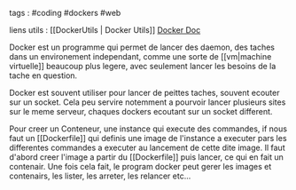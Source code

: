 
tags : #coding #dockers #web 

liens utils :  [[DockerUtils | Docker Utils]] [Docker Doc](https://docs.docker.com/)

Docker est un programme qui permet de lancer des daemon, des taches dans un environement independant, comme une sorte de [[vm|machine virtuelle]] beaucoup plus legere, avec seulement lancer les besoins de la tache en question.

Docker est souvent utiliser pour lancer de peittes taches, souvent ecouter sur un socket. Cela peu servire notemment a pourvoir lancer plusieurs sites sur le meme serveur, chaques dockers ecoutant sur un socket different.

Pour creer un Conteneur, une instance qui execute des commandes, if nous faut un [[Dockerfile]] qui definis une image de l'instance a executer pars les differentes commandes a executer au lancement de cette dite image. Il faut d'abord creer l'image a partir du [[Dockerfile]] puis lancer, ce qui en fait un contenair. Une fois cela fait, le program docker peut gerer les images et contenairs, les lister, les arreter, les relancer etc...


